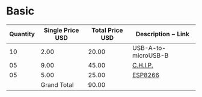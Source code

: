 # Basic

| Quantity | Single Price USD | Total Price USD |  Description ~ Link  |
| -------- | ---------------- | --------------- | -------------------- |
|    10    |        2.00      |       20.00     | USB-A-to-microUSB-B  |
|    05    |        9.00      |       45.00     |        [C.H.I.P.](https://getchip.com/pages/chip)      |
|    05    |        5.00      |       25.00     |        [ESP8266](https://espressif.com/en/products/hardware/esp8266ex/overview)       |
|          |    Grand Total   |       90.00     |                      |

